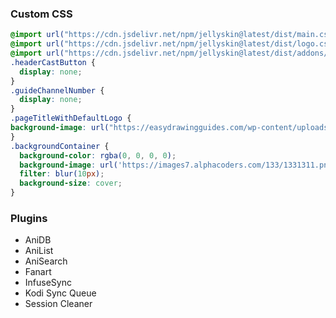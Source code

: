 ### Custom  CSS

```css	
@import url("https://cdn.jsdelivr.net/npm/jellyskin@latest/dist/main.css");
@import url("https://cdn.jsdelivr.net/npm/jellyskin@latest/dist/logo.css");
@import url("https://cdn.jsdelivr.net/npm/jellyskin@latest/dist/addons/improvePerformance.css");
.headerCastButton {
  display: none;
}
.guideChannelNumber {
  display: none;
}
.pageTitleWithDefaultLogo {
background-image: url("https://easydrawingguides.com/wp-content/uploads/2022/04/Jiji-Cat-step-by-step-drawing-tutorial-step-10.png");
}
.backgroundContainer {
  background-color: rgba(0, 0, 0, 0);
  background-image: url('https://images7.alphacoders.com/133/1331311.png');
  filter: blur(10px);
  background-size: cover;
}
```

### Plugins

- AniDB
- AniList
- AniSearch
- Fanart
- InfuseSync
- Kodi Sync Queue
- Session Cleaner